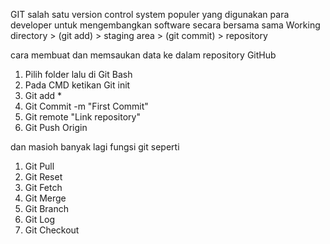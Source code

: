 GIT
salah satu version control system populer yang digunakan para developer untuk mengembangkan software secara bersama sama
Working directory > (git add) > staging area > (git commit) > repository 

cara membuat dan memsaukan data ke dalam repository GitHub
1. Pilih folder lalu di Git Bash
2. Pada CMD ketikan Git init
3. Git add *
4. Git Commit -m "First Commit"
5. Git remote "Link repository"
6. Git Push Origin

dan masioh banyak lagi fungsi git seperti 
1. Git Pull
2. Git Reset
3. Git Fetch
4. Git Merge
5. Git Branch
6. Git Log
7. Git Checkout
